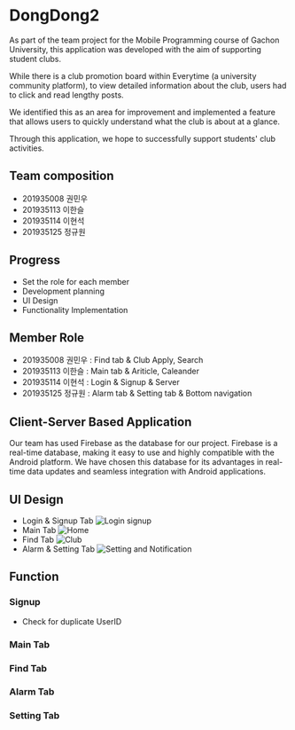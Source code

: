 # DongDong2

As part of the team project for the Mobile Programming course of Gachon University, this application was developed with the aim of supporting student clubs.

While there is a club promotion board within Everytime (a university community platform), to view detailed information about the club, users had to click and read lengthy posts.

We identified this as an area for improvement and implemented a feature that allows users to quickly understand what the club is about at a glance.

Through this application, we hope to successfully support students' club activities.

## Team composition 
* 201935008 권민우
* 201935113 이한슬
* 201935114 이현석
* 201935125 정규원

## Progress
* Set the role for each member
* Development planning
* UI Design
* Functionality Implementation

## Member Role 
* 201935008 권민우 : Find tab & Club Apply, Search
* 201935113 이한슬 : Main tab & Ariticle, Caleander
* 201935114 이현석 : Login & Signup & Server
* 201935125 정규원 : Alarm tab & Setting tab & Bottom navigation

## Client-Server Based Application
Our team has used Firebase as the database for our project.
Firebase is a real-time database, making it easy to use and highly compatible with the Android platform.
We have chosen this database for its advantages in real-time data updates and seamless integration with Android applications.

## UI Design
* Login & Signup Tab
![Login   signup](https://github.com/FindMatPlace/DongDong2/assets/118448112/aa1f40b9-6603-410a-bf6d-30147c9c143b)
* Main Tab
![Home](https://github.com/FindMatPlace/DongDong2/assets/118448112/db6cb479-7c8b-4ed4-9ed1-558935bad4ef)
* Find Tab
![Club](https://github.com/FindMatPlace/DongDong2/assets/118448112/55406616-87c9-495a-be1d-f181e0ee178a)
* Alarm & Setting Tab
![Setting and Notification](https://github.com/FindMatPlace/DongDong2/assets/118448112/4494bb90-8b5f-4b04-979c-aeaf54d6e4a8)

## Function
### Signup

* Check for duplicate UserID

### Main Tab

### Find Tab

### Alarm Tab

### Setting Tab
